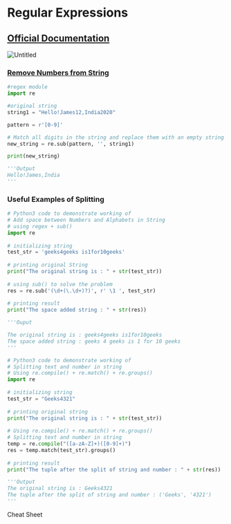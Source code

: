 # Regular Expressions

## [Official Documentation](https://docs.python.org/3.8/library/re.html#)

![Untitled](regular-expressions.png)

### **[Remove Numbers from String](https://www.studytonight.com/python-howtos/remove-numbers-from-string-in-python)**

```python
#regex module
import re

#original string
string1 = "Hello!James12,India2020"

pattern = r'[0-9]'

# Match all digits in the string and replace them with an empty string
new_string = re.sub(pattern, '', string1)

print(new_string)

'''Output
Hello!James,India
'''
```

### Useful Examples of Splitting

```python
# Python3 code to demonstrate working of
# Add space between Numbers and Alphabets in String
# using regex + sub()
import re
 
# initializing string
test_str = 'geeks4geeks is1for10geeks'
 
# printing original String
print("The original string is : " + str(test_str))
 
# using sub() to solve the problem
res = re.sub('(\d+(\.\d+)?)', r' \1 ', test_str)
 
# printing result
print("The space added string : " + str(res))

'''Ouput

The original string is : geeks4geeks is1for10geeks
The space added string : geeks 4 geeks is 1 for 10 geeks
'''
```

```python
# Python3 code to demonstrate working of
# Splitting text and number in string
# Using re.compile() + re.match() + re.groups()
import re
 
# initializing string
test_str = "Geeks4321"
 
# printing original string
print("The original string is : " + str(test_str))
 
# Using re.compile() + re.match() + re.groups()
# Splitting text and number in string
temp = re.compile("([a-zA-Z]+)([0-9]+)")
res = temp.match(test_str).groups()
 
# printing result
print("The tuple after the split of string and number : " + str(res))

'''Output
The original string is : Geeks4321
The tuple after the split of string and number : ('Geeks', '4321')
'''
```

Cheat Sheet